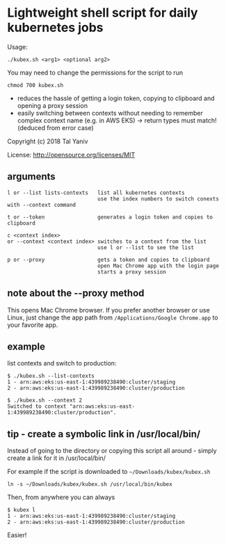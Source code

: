 # Lightweight shell script for daily kubernetes jobs

Usage:

```
./kubex.sh <arg1> <optional arg2>
```

You may need to change the permissions for the script to run
```
chmod 700 kubex.sh
```

* reduces the hassle of getting a login token, copying to clipboard and opening a proxy session
* easily switching between contexts without needing to remember complex context name (e.g. in AWS EKS)
  -> return types must match! (deduced from error case)

Copyright (c) 2018 Tal Yaniv

License: http://opensource.org/licenses/MIT


## arguments
```
l or --list lists-contexts   list all kubernetes contexts
                             use the index numbers to switch conexts with --context command

t or --token                 generates a login token and copies to clipboard

c <context index>
or --context <context index> switches to a context from the list
                             use l or --list to see the list

p or --proxy                 gets a token and copies to clipboard
                             open Mac Chrome app with the login page
                             starts a proxy session
```

## note about the --proxy method

This opens Mac Chrome browser. If you prefer another browser or use Linux, just change the app path from ```/Applications/Google Chrome.app``` to your favorite app.

## example

list contexts and switch to production:
```
$ ./kubex.sh --list-contexts
1 - arn:aws:eks:us-east-1:439989238490:cluster/staging
2 - arn:aws:eks:us-east-1:439989238490:cluster/production

$ ./kubex.sh --context 2
Switched to context "arn:aws:eks:us-east-1:439989238490:cluster/production".
```

## tip - create a symbolic link in /usr/local/bin/

Instead of going to the directory or copying this script all around - simply create a link for it in /usr/local/bin/

For example if the script is downloaded to `~/Downloads/kubex/kubex.sh`

```
ln -s ~/Downloads/kubex/kubex.sh /usr/local/bin/kubex
```

Then, from anywhere you can always
```
$ kubex l
1 - arn:aws:eks:us-east-1:439989238490:cluster/staging
2 - arn:aws:eks:us-east-1:439989238490:cluster/production
```

Easier!